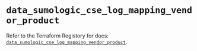 # `data_sumologic_cse_log_mapping_vendor_product`

Refer to the Terraform Registory for docs: [`data_sumologic_cse_log_mapping_vendor_product`](https://www.terraform.io/docs/providers/sumologic/d/cse_log_mapping_vendor_product).

